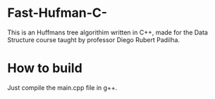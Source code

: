 # Fast-Hufman-C-

This is an Huffmans tree algorithim written in C++,
made for the Data Structure course taught by professor Diego Rubert Padilha.

# How to build

Just compile the main.cpp file in g++.
